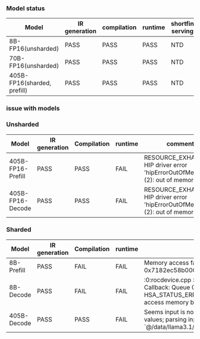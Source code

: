 ### Model status

|Model|IR generation|compilation|runtime|shortfin serving|
|---|---|---|---|---|       
|8B-FP16(unsharded)|PASS|PASS|PASS|NTD
|70B-FP16(unsharded)|PASS|PASS|PASS|NTD
|405B-FP16(sharded, prefill)|PASS|PASS|PASS|NTD




### issue with models

### Unsharded

|Model| IR generation |Compilation|runtime|comment|
|---|---|---|---|---|                                         
|405B-FP16-Prefill|PASS|PASS|FAIL|RESOURCE_EXHAUSTED; HIP driver error 'hipErrorOutOfMemory' (2): out of memory|
|405B-FP16-Decode|PASS|PASS|FAIL|RESOURCE_EXHAUSTED; HIP driver error 'hipErrorOutOfMemory' (2): out of memory|



### Sharded


|Model|IR generation|Compilation|runtime|Comment|
|---|---|---|---|---|                                         
|8B-Prefill|PASS|FAIL|FAIL|Memory access fault by GPU node-4 (Agent handle: 0x58470a300960) on address 0x7182ec58b000. Reason: Unknown|
|8B-Decode|PASS|FAIL|FAIL|:0:rocdevice.cpp            :2984: 2787027630305 us: [pid:688936 tid:0x7dfc4e600640] Callback: Queue 0x7dfbe0300000 aborting with error : HSA_STATUS_ERROR_MEMORY_APERTURE_VIOLATION: The agent attempted to access memory beyond the largest legal address. code: 0x29
|405B-Decode|PASS|PASS|FAIL| Seems input is not correct. INVALID_ARGUMENT; function expected fewer input values; parsing input `@/data/llama3.1/weights/405b/decode_args_bs4_128_stride_32/cs_f16_shard_7.npy



